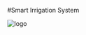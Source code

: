  #Smart Irrigation System
 
 
![logo](https://circuitdigest.com/sites/default/files/inlineimages/u3/Automatic-Irrigation-System-using-an-Arduino-Uno.jpg)
